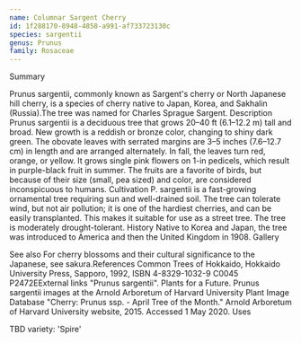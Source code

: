 ```yaml
---
name: Columnar Sargent Cherry
id: 1f288170-8948-4858-a991-af733723130c
species: sargentii
genus: Prunus
family: Rosaceae
---
```

Summary



Prunus sargentii, commonly known as Sargent's cherry or North Japanese hill cherry, is a species of cherry native to Japan, Korea, and Sakhalin (Russia).The tree was named for Charles Sprague Sargent.
Description
Prunus sargentii is a deciduous tree that grows 20–40 ft (6.1–12.2 m) tall and broad. New growth is a reddish or bronze color, changing to shiny dark green. The obovate leaves with serrated margins are 3–5 inches (7.6–12.7 cm) in length and are arranged alternately. In fall, the leaves turn red, orange, or yellow. It grows single pink flowers on 1-in pedicels, which result in purple-black fruit in summer. The fruits are a favorite of birds, but because of their size (small, pea sized) and color, are considered inconspicuous to humans.
Cultivation
P. sargentii is a fast-growing ornamental tree requiring sun and well-drained soil. The tree can tolerate wind, but not air pollution; it is one of the hardiest cherries, and can be easily transplanted. This makes it suitable for use as a street tree. The tree is moderately drought-tolerant.
History
Native to Korea and Japan, the tree was introduced to America and then the United Kingdom in 1908.
Gallery





See also
For cherry blossoms and their cultural significance to the Japanese, see sakura.References
Common Trees of Hokkaido, Hokkaido University Press, Sapporo, 1992, ISBN 4-8329-1032-9 C0045 P2472EExternal links
"Prunus sargentii". Plants for a Future.
Prunus sargentii images at the Arnold Arboretum of Harvard University Plant Image Database
"Cherry: Prunus ssp. - April Tree of the Month." Arnold Arboretum of Harvard University website, 2015. Accessed 1 May 2020.
Uses

TBD
variety:  'Spire'